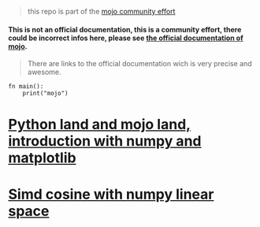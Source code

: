 > this repo is part of the [mojo community effort](https://github.com/Lynet101/Mojo_community-lib)

#### This is not an official documentation, this is a community effort, there could be incorrect infos here, please see [the official documentation of mojo](https://docs.modular.com/mojo/).
> There are links to the official documentation wich is very precise and awesome.


```
fn main():
    print("mojo")
```

# [Python land and mojo land, introduction with numpy and matplotlib](./Python_land_and_mojo_land__introduction_with_numpy_and_matplotlib.md)
# [Simd cosine with numpy linear space](./Next%20steps/python_mojo_numpy_simd_cosine.md)
